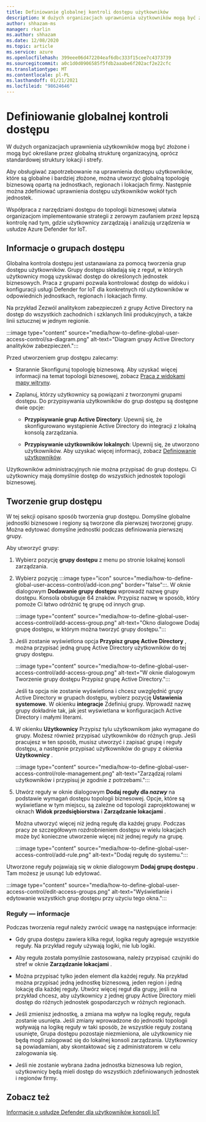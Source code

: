```yaml
---
title: Definiowanie globalnej kontroli dostępu użytkowników
description: W dużych organizacjach uprawnienia użytkowników mogą być złożone i mogą być określane przez globalną strukturę organizacyjną, oprócz standardowej struktury lokacji i strefy.
author: shhazam-ms
manager: rkarlin
ms.author: shhazam
ms.date: 12/08/2020
ms.topic: article
ms.service: azure
ms.openlocfilehash: 399eee06d472204eaf6dbc333f15cee7c4373739
ms.sourcegitcommit: a0c1d0d0906585f5fdb2aaabe6f202acf2e22cfc
ms.translationtype: MT
ms.contentlocale: pl-PL
ms.lasthandoff: 01/21/2021
ms.locfileid: "98624646"
---
```

# <a name="define-global-access-control"></a>Definiowanie globalnej kontroli dostępu

W dużych organizacjach uprawnienia użytkowników mogą być złożone i mogą być określane przez globalną strukturę organizacyjną, oprócz standardowej struktury lokacji i strefy.

Aby obsługiwać zapotrzebowanie na uprawnienia dostępu użytkowników, które są globalne i bardziej złożone, można utworzyć globalną topologię biznesową opartą na jednostkach, regionach i lokacjach firmy. Następnie można zdefiniować uprawnienia dostępu użytkowników wokół tych jednostek.

Współpraca z narzędziami dostępu do topologii biznesowej ułatwia organizacjom implementowanie strategii z zerowym zaufaniem przez lepszą kontrolę nad tym, gdzie użytkownicy zarządzają i analizują urządzenia w usłudze Azure Defender for IoT.

## <a name="about-access-groups"></a>Informacje o grupach dostępu

Globalna kontrola dostępu jest ustanawiana za pomocą tworzenia grup dostępu użytkowników. Grupy dostępu składają się z reguł, w których użytkownicy mogą uzyskiwać dostęp do określonych jednostek biznesowych. Praca z grupami pozwala kontrolować dostęp do widoku i konfiguracji usługi Defender for IoT dla konkretnych ról użytkowników w odpowiednich jednostkach, regionach i lokacjach firmy.

Na przykład Zezwól analitykom zabezpieczeń z grupy Active Directory na dostęp do wszystkich zachodnich i szklanych linii produkcyjnych, a także linii sztucznej w jednym regionie.

:::image type="content" source="media/how-to-define-global-user-access-control/sa-diagram.png" alt-text="Diagram grupy Active Directory analityków zabezpieczeń.":::

Przed utworzeniem grup dostępu zalecamy:

- Starannie Skonfiguruj topologię biznesową. Aby uzyskać więcej informacji na temat topologii biznesowej, zobacz [Praca z widokami mapy witryny](how-to-gain-insight-into-global-regional-and-local-threats.md#work-with-site-map-views).

- Zaplanuj, którzy użytkownicy są powiązani z tworzonymi grupami dostępu. Do przypisywania użytkowników do grup dostępu są dostępne dwie opcje:

  - **Przypisywanie grup Active Directory**: Upewnij się, że skonfigurowano wystąpienie Active Directory do integracji z lokalną konsolą zarządzania.
  
  - **Przypisywanie użytkowników lokalnych**: Upewnij się, że utworzono użytkowników. Aby uzyskać więcej informacji, zobacz [Definiowanie użytkowników](how-to-create-and-manage-users.md#define-users).

Użytkowników administracyjnych nie można przypisać do grup dostępu. Ci użytkownicy mają domyślnie dostęp do wszystkich jednostek topologii biznesowej.

## <a name="create-access-groups"></a>Tworzenie grup dostępu

W tej sekcji opisano sposób tworzenia grup dostępu. Domyślne globalne jednostki biznesowe i regiony są tworzone dla pierwszej tworzonej grupy. Można edytować domyślne jednostki podczas definiowania pierwszej grupy.

Aby utworzyć grupy:

1. Wybierz pozycję **grupy dostępu** z menu po stronie lokalnej konsoli zarządzania.

2. Wybierz pozycję :::image type="icon" source="media/how-to-define-global-user-access-control/add-icon.png" border="false":::. W oknie dialogowym **Dodawanie grupy dostępu** wprowadź nazwę grupy dostępu. Konsola obsługuje 64 znaków. Przypisz nazwę w sposób, który pomoże Ci łatwo odróżnić tę grupę od innych grup.

   :::image type="content" source="media/how-to-define-global-user-access-control/add-access-group.png" alt-text="Okno dialogowe Dodaj grupę dostępu, w którym można tworzyć grupy dostępu.":::

3. Jeśli zostanie wyświetlona opcja **Przypisz grupę Active Directory** , można przypisać jedną grupę Active Directory użytkowników do tej grupy dostępu.

   :::image type="content" source="media/how-to-define-global-user-access-control/add-access-group.png" alt-text="W oknie dialogowym Tworzenie grupy dostępu Przypisz grupę Active Directory.":::

   Jeśli ta opcja nie zostanie wyświetlona i chcesz uwzględnić grupy Active Directory w grupach dostępu, wybierz pozycję **Ustawienia systemowe**. W okienku **integracje** Zdefiniuj grupy. Wprowadź nazwę grupy dokładnie tak, jak jest wyświetlana w konfiguracjach Active Directory i małymi literami.

5. W okienku **Użytkownicy** Przypisz tylu użytkownikom jako wymagane do grupy. Możesz również przypisać użytkowników do różnych grup. Jeśli pracujesz w ten sposób, musisz utworzyć i zapisać grupę i reguły dostępu, a następnie przypisać użytkowników do grupy z okienka **Użytkownicy** .

   :::image type="content" source="media/how-to-define-global-user-access-control/role-management.png" alt-text="Zarządzaj rolami użytkowników i przypisuj je zgodnie z potrzebami.":::

6. Utwórz reguły w oknie dialogowym **Dodaj reguły dla *nazwy*** na podstawie wymagań dostępu topologii biznesowej. Opcje, które są wyświetlane w tym miejscu, są zależne od topologii zaprojektowanej w oknach **Widok przedsiębiorstwa** i **Zarządzanie lokacjami** . 

   Można utworzyć więcej niż jedną regułę dla każdej grupy. Podczas pracy ze szczegółowym rozdrobnieniem dostępu w wielu lokacjach może być konieczne utworzenie więcej niż jednej reguły na grupę. 

   :::image type="content" source="media/how-to-define-global-user-access-control/add-rule.png" alt-text="Dodaj regułę do systemu.":::

Utworzone reguły pojawiają się w oknie dialogowym **Dodaj grupę dostępu** . Tam możesz je usunąć lub edytować.

:::image type="content" source="media/how-to-define-global-user-access-control/edit-access-groups.png" alt-text="Wyświetlanie i edytowanie wszystkich grup dostępu przy użyciu tego okna.":::

### <a name="about-rules"></a>Reguły — informacje

Podczas tworzenia reguł należy zwrócić uwagę na następujące informacje:

- Gdy grupa dostępu zawiera kilka reguł, logika reguły agreguje wszystkie reguły. Na przykład reguły używają logiki, nie lub logiki.

- Aby reguła została pomyślnie zastosowana, należy przypisać czujniki do stref w oknie **Zarządzanie lokacjami** .

- Można przypisać tylko jeden element dla każdej reguły. Na przykład można przypisać jedną jednostkę biznesową, jeden region i jedną lokację dla każdej reguły. Utwórz więcej reguł dla grupy, jeśli na przykład chcesz, aby użytkownicy z jednej grupy Active Directory mieli dostęp do różnych jednostek gospodarczych w różnych regionach.

- Jeśli zmienisz jednostkę, a zmiana ma wpływ na logikę reguły, reguła zostanie usunięta. Jeśli zmiany wprowadzone do jednostki topologii wpływają na logikę reguły w taki sposób, że wszystkie reguły zostaną usunięte, Grupa dostępu pozostaje niezmieniona, ale użytkownicy nie będą mogli zalogować się do lokalnej konsoli zarządzania. Użytkownicy są powiadamiani, aby skontaktować się z administratorem w celu zalogowania się.

- Jeśli nie zostanie wybrana żadna jednostka biznesowa lub region, użytkownicy będą mieli dostęp do wszystkich zdefiniowanych jednostek i regionów firmy.

## <a name="see-also"></a>Zobacz też

[Informacje o usłudze Defender dla użytkowników konsoli IoT](how-to-create-and-manage-users.md)
